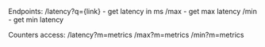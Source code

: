 Endpoints:
/latency?q={link} - get latency in ms
/max - get max latency
/min - get min latency

Counters access:
/latency?m=metrics
/max?m=metrics
/min?m=metrics
